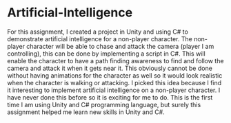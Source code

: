 # Artificial-Intelligence
For this assignment, I created a project in Unity and using C# to demonstrate artificial intelligence for a non-player character.  The non-player character will be able to chase and attack the camera (player I am controlling), this can be done by implementing a script in C#. This will enable the character to have a path finding awareness to find and follow the camera and attack it when it gets near it.
This obviously cannot be done without having animations for the character as well so it would look realistic when the character is walking or attacking.
I picked this idea because I find it interesting to implement artificial intelligence on a non-player character. I have never done this before so it is exciting for me to do. This is the first time I am using Unity and C# programming language, but surely this assignment helped me learn new skills in Unity and C#.
